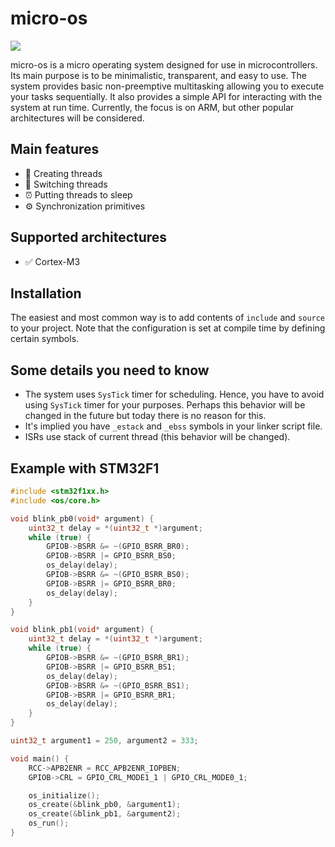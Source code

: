 # micro-os
![](https://github.com/artemixdev/micro-os/actions/workflows/build.yml/badge.svg?branch=main)

micro-os is a micro operating system designed for use in microcontrollers.
Its main purpose is to be minimalistic, transparent, and easy to use.
The system provides basic non-preemptive multitasking
allowing you to execute your tasks sequentially.
It also provides a simple API for interacting with the system at run time.
Currently, the focus is on ARM, but other popular architectures will be considered.

## Main features
- 🚀 Creating threads
- 🔀 Switching threads
- ⏰ Putting threads to sleep
- ⚙️ Synchronization primitives

## Supported architectures
- ✅ Cortex-M3

## Installation
The easiest and most common way is to add contents of `include` and `source` to your project.
Note that the configuration is set at compile time by defining certain symbols.

## Some details you need to know
- The system uses `SysTick` timer for scheduling. Hence, you have to avoid using `SysTick` timer
for your purposes. Perhaps this behavior will be changed in the future
but today there is no reason for this.
- It's implied you have `_estack` and `_ebss` symbols in your linker script file.
- ISRs use stack of current thread (this behavior will be changed).

## Example with STM32F1
```c
#include <stm32f1xx.h>
#include <os/core.h>

void blink_pb0(void* argument) {
    uint32_t delay = *(uint32_t *)argument;
    while (true) {
        GPIOB->BSRR &= ~(GPIO_BSRR_BR0);
        GPIOB->BSRR |= GPIO_BSRR_BS0;
        os_delay(delay);
        GPIOB->BSRR &= ~(GPIO_BSRR_BS0);
        GPIOB->BSRR |= GPIO_BSRR_BR0;
        os_delay(delay);
    }
}

void blink_pb1(void* argument) {
    uint32_t delay = *(uint32_t *)argument;
    while (true) {
        GPIOB->BSRR &= ~(GPIO_BSRR_BR1);
        GPIOB->BSRR |= GPIO_BSRR_BS1;
        os_delay(delay);
        GPIOB->BSRR &= ~(GPIO_BSRR_BS1);
        GPIOB->BSRR |= GPIO_BSRR_BR1;
        os_delay(delay);
    }
}

uint32_t argument1 = 250, argument2 = 333;

void main() {
    RCC->APB2ENR = RCC_APB2ENR_IOPBEN;
    GPIOB->CRL = GPIO_CRL_MODE1_1 | GPIO_CRL_MODE0_1;

    os_initialize();
    os_create(&blink_pb0, &argument1);
    os_create(&blink_pb1, &argument2);
    os_run();
}
```
